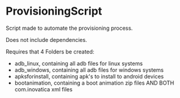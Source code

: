# ProvisioningScript
Script made to automate the provisioning process.

Does not include dependencies.

Requires that 4 Folders be created:
- adb_linux, containing all adb files for linux systems
- adb_windows, containing all adb files for windows systems
- apksforinstall, containing apk's to install to android devices
- bootanimation, containing a boot animation zip files AND BOTH com.inovatica xml files
